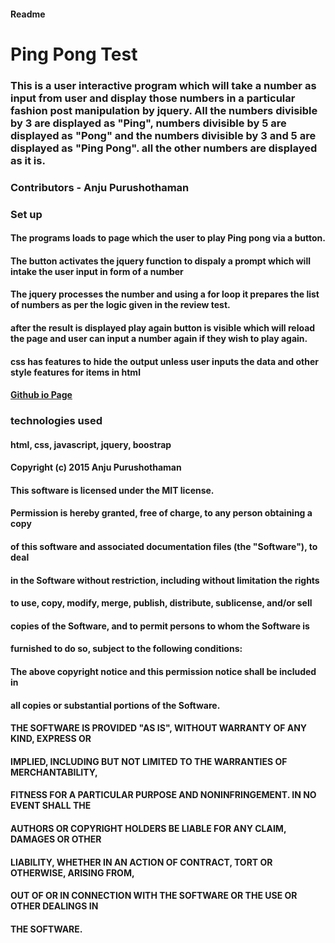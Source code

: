 #### Readme
# Ping Pong Test
### This is a user interactive program which will take a number as input from user and display those numbers in a particular fashion post manipulation by jquery. All the numbers divisible by 3 are displayed as "Ping", numbers divisible by 5 are displayed as "Pong" and the numbers divisible by 3 and 5 are displayed as "Ping Pong". all the other numbers are displayed as it is.
### Contributors - Anju Purushothaman

### Set up
#### The programs loads to page which the user to play Ping pong via a button.
#### The button activates the jquery function to dispaly a prompt which will intake the user input in form of a number
#### The jquery processes the number and using a for loop it prepares the list of numbers as per the logic given in the review test.
#### after the result is displayed play again button is visible which will reload the page and user can input a number again if they wish to play again.
#### css has features to hide the output unless user inputs the data and other style features for items in html
#### [Github io Page](https://anju468.github.io/LayoutTest2)

### technologies used
#### html, css, javascript, jquery, boostrap
#### Copyright (c) 2015 Anju Purushothaman

#### This software is licensed under the MIT license.

#### Permission is hereby granted, free of charge, to any person obtaining a copy
#### of this software and associated documentation files (the "Software"), to deal
#### in the Software without restriction, including without limitation the rights
#### to use, copy, modify, merge, publish, distribute, sublicense, and/or sell
#### copies of the Software, and to permit persons to whom the Software is
#### furnished to do so, subject to the following conditions:

#### The above copyright notice and this permission notice shall be included in
#### all copies or substantial portions of the Software.

#### THE SOFTWARE IS PROVIDED "AS IS", WITHOUT WARRANTY OF ANY KIND, EXPRESS OR
#### IMPLIED, INCLUDING BUT NOT LIMITED TO THE WARRANTIES OF MERCHANTABILITY,
#### FITNESS FOR A PARTICULAR PURPOSE AND NONINFRINGEMENT. IN NO EVENT SHALL THE
#### AUTHORS OR COPYRIGHT HOLDERS BE LIABLE FOR ANY CLAIM, DAMAGES OR OTHER
#### LIABILITY, WHETHER IN AN ACTION OF CONTRACT, TORT OR OTHERWISE, ARISING FROM,
#### OUT OF OR IN CONNECTION WITH THE SOFTWARE OR THE USE OR OTHER DEALINGS IN
#### THE SOFTWARE.
